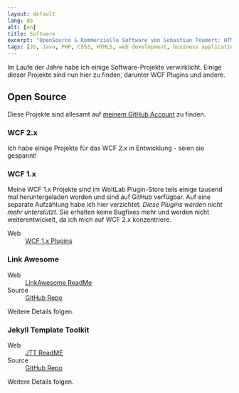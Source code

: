 ```yaml
---
layout: default
lang: de
alt: [en]
title: Software
excerpt: "OpenSource & Kommerzielle Software von Sebastian Teumert: HTML5, CSS3, Java, PHP, JS"
tags: [JS, Java, PHP, CSS3, HTML5, web development, business applications]
---
```


Im Laufe der Jahre habe ich einige Software-Projekte verwirklicht. Einige dieser
Projekte sind nun hier zu finden, darunter WCF Plugins und andere.

Open Source
-----------

Diese Projekte sind allesamt auf [meinem GitHub Account](https://github.com/NetzwergX)
zu finden.

### WCF 2.x
Ich habe einige Projekte für das WCF 2.x in Entwicklung - seien sie gespannt!

### WCF 1.x
Meine WCF 1.x Projekte sind im WoltLab Plugin-Store teils einige tausend mal
heruntergeladen worden und sind auf GitHub verfügbar. Auf eine separate Aufzählung
habe ich hier verzichtet. *Diese Plugins werden nicht mehr unterstützt*. Sie erhalten
keine Bugfixes mehr und werden nicht weiterentwickelt, da ich mich auf WCF 2.x 
konzentriere.

<dl>
	<dt>Web</dt><dd><a href="https://github.com/NetzwergX/WCF-Small-Plugins">WCF 1.x Plugins</a></dd>	
</dl>

### Link Awesome
<dl>
	<dt>Web</dt><dd><a href="https://github.com/NetzwergX/Link-Awesome/blob/master/README.md">LinkAwesome ReadMe</a></dd>
	<dt>Source</dt><dd><a href="https://github.com/NetzwergX/Link-Awesome/blob/master">GitHub Repo</a></dd>
</dl>

Weitere Details folgen.

### Jekyll Template Toolkit
<dl>
	<dt>Web</dt><dd><a href="https://github.com/NetzwergX/jekyll-template-toolkit/blob/source-1.0/README.md">JTT ReadME</a></dd>
	<dt>Source</dt><dd><a href="https://github.com/NetzwergX/jekyll-template-toolkit/blob/master">GitHub Repo</a></dd>
</dl>

Weitere Details folgen.



